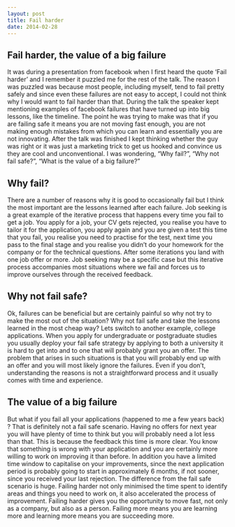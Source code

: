 ```yaml
---
layout: post
title: Fail harder
date: 2014-02-28
---
```


## Fail harder, the value of a big failure

It was during a presentation from facebook when I first heard the quote ‘Fail harder’ and I remember it puzzled me for the rest of the talk. 
The reason I was puzzled was because most people, including myself, tend to fail pretty safely and since even these failures are not easy to accept, 
I could not think why I would want to fail harder than that.
During the talk the speaker kept mentioning examples of facebook failures that have turned up into big lessons, 
like the timeline. The point he was trying to make was that if you are failing safe it means you are not moving 
fast enough, you are not making enough mistakes from which you can learn and essentially you are not innovating.
After the talk was finished I kept thinking whether the guy was right or it was just a marketing trick to get us 
hooked and convince us they are cool and unconventional. 
I was wondering, “Why fail?”, “Why not fail safe?”, “What is the value of a big failure?”

## Why fail?

There are a number of reasons why it is good to occasionally fail but I think the most important are the lessons learned after each failure.
Job seeking is a great example of the iterative process that happens every time you fail to get a job.
You apply for a job, your CV gets rejected, you realise you have to tailor it for the application, 
you apply again and you are given a test this time that you fail, you realise you need to practise for the test, 
next time you pass to the final stage and you realise you didn’t do your homework for the company or for the technical questions. 
After some iterations you land with one job offer or more. Job seeking may be a specific case but this iterative 
process accompanies most situations where we fail and forces us to improve ourselves through the received feedback.

## Why not fail safe?

Ok, failures can be beneficial but are certainly painful so why not try to make the most out of the situation? Why not fail safe and take the lessons learned in the most cheap way? Lets switch to another example, college applications. When you apply for undergraduate or postgraduate studies you usually deploy your fail safe strategy by applying to both a university it is hard to get into and to one that will probably grant you an offer. The problem that arises in such situations is that you will probably end up with an offer and you will most likely ignore the failures. Even if you don’t, understanding the reasons is not a straightforward process and it usually comes with time and experience.

## The value of a big failure

But what if you fail all your applications (happened to me a few years back) ? That is definitely not a fail safe scenario. Having no offers for next year you will have plenty of time to think but you will probably need a lot less than that. This is because the feedback this time is more clear. You know that something is wrong with your application and you are certainly more willing to work on improving it than before. In addition you have a limited time window to capitalise on your improvements, since the next application period is probably going to start in approximately 6 months, if not sooner, since you received your last rejection.
The difference from the fail safe scenario is huge. Failing harder not only minimised the time spent to identify areas and things you need to work on, it also accelerated the process of improvement.
Failing harder gives you the opportunity to move fast, not only as a company, but also as a person. Failing more means you are learning more and learning more means you are succeeding more.
